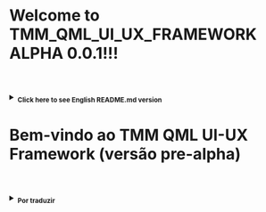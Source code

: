 # Welcome to **TMM_QML_UI_UX_FRAMEWORK ALPHA 0.0.1**!!! <br/><br/>

<details><summary><sub><b>Click here to see English README.md version</b></sub></summary>

Table of Contents (ToC)
=======================

* [Introduction](#introduction)
* [Main Motivation Behind Implementation](#main-motivation-behind-implementation)
* [Contents](#contents)
* [Additional Includes and Licensing](#additional-includes-and-licensing)
* [Notes](#notes)

---

## Introduction 

<sub>**TMM_QML_UI_UX_FRAMEWORK ALPHA 0.0.1** aims at **rapid UI prototyping**; its targetted for ***musicians, artists, and people working with opensource tools*** for ***sound, graphics, etc.*** ; aswell, people doing general-purpose UI/UX related work ; </sub>

<sub>It is ***free, open source software, and platfform independent software*** *licensed under* **AGPL**. The current vesion is **pre-alpha 0.0.1**. It will more and more about combining **several languages** *and* **environments**. We just ask you to send us all the modifications you make to the repository, so that we can check them, and eventually include them here . </sub>

<sub>The framework is written by **Tiago Morais Morgado**, independent music professional (laptoper and violist active in electroacoustic free improvisation, contemporary music, and new media arts), and curator of **Nachtstück Records** label.</sub>

---

## Main Motivation behind implementation 

<sub>**The main motivation for writting this framework lies within:**</sub>

- <sub>*Providing an easy to use solution for* **prototyping user interfaces in QML**, *pretty fastly and efficiently*</sub>

<sub>**This can be applied to:**</sub>

- <sub>**A)** **prototyping UIs** *for* **enhancing digital media arts related apps** *(similarly to,* **Lemur** *or other related apps, though it's opensource and you can integrate it into your builds* .</sub>
- <sub>**B)** *contributing to the development of a* **composer toolbox** *sort of application, for composing* **interactive music**</sub>
- <sub>**C)** *enhancing the UI of environments such as* **SuperCollider**, **Csound**, and **PureData**, *not only by* **routing MIDI** *and* **Opensoundcontrol data inbetween apps**, *but also having a library that can* **extend the features of these platfforms**.</sub>

---

## Contents 

<sub>**This project currently includes items such as:**</sub>

- <sub>A) **SVG** *and* **PNG** *based icons featuring different kinds of images* ;</sub>
- <sub>B) **Faders** *and* **Multisliders**, *which you can costumize and use with different colors and layouts* ; </sub>
- <sub>C) **Toggles**, *with different layouts, which you can use to send boolean data* ; </sub>
- <sub>D) **Combos**, *which combine some of the previous elements and others*</sub> 
- <sub>E) **Stochastic allocators**, *which  load combinations of different kinds of some of the previously listed devices randomly*</sub> 
- <sub>F) *Another knd of* **UI/UX elements**, *such as Bootstrap elements, Material Design related stuff, among other things*;</sub>

---

## Additional includes and licensing 

<sub>Current version also includes **QmlBootstrap Framework**, and I would like to honestly thank its authors. Furthermore, it includes **RtMidi Library**. This was all made with love, and **licensed** under **AGPL**. We just ask you to send us all the modifications you make to the repository, so that we can check them, and eventually include them here .</sub>

**Cheers**
**Tiago Morais Morgado** 

---

<img src="https://avatars0.githubusercontent.com/u/7303598?v=3&s=460" height="100" width="100"><a href="https://www.qt.io"> <img src="https://lh3.googleusercontent.com/-m0H-wPtVGFU/AAAAAAAAAAI/AAAAAAAAAAA/-RgbUQZx4Ck/s128-c-k/photo.jpg" height="100" width="100"><a href="https://www.qt.io">
</a> <img src="http://www.zoomdigital.com.br/img/2011/02/qtcreator.png" height="100" width="100"><a href="https://www.qt.io"></a> </img><img src="http://zfoneproject.com/images/logos/agplv3-584x235.png" height="100" width="100"><img><br/><br/><br/><br/>

---

## Notes 

<sub>work in progress version. updated at 26-10-2016 . 
A special thanks to **Nuno Santos**, for being my **QML Guru** during my time at **Imaginando**</sub>

</details>

# Bem-vindo ao TMM QML UI-UX Framework (versão pre-alpha) <br/><br/>

<details><summary><sub><b>Por traduzir</b></sub></summary>

Table of Contents (ToC)
=======================

* [Introduction](#introduction)
* [Main Motivation Behind Implementation](#main-motivation-behind-implementation)
* [Contents](#contents)
* [Additional Includes and Licensing](#additional-includes-and-licensing)
* [Notes](#notes)

---

## Introduction 

<sub>**TMM_QML_UI_UX_FRAMEWORK ALPHA 0.0.1** aims at **rapid UI prototyping**; its targetted for ***musicians, artists, and people working with opensource tools*** for ***sound, graphics, etc.*** ; aswell, people doing general-purpose UI/UX related work ; </sub>

<sub>It is ***free, open source software, and platfform independent software*** *licensed under* **AGPL**. The current vesion is **pre-alpha 0.0.1**. It will more and more about combining **several languages** *and* **environments**. We just ask you to send us all the modifications you make to the repository, so that we can check them, and eventually include them here . </sub>

<sub>The framework is written by **Tiago Morais Morgado**, independent music professional (laptoper and violist active in electroacoustic free improvisation, contemporary music, and new media arts), and curator of **Nachtstück Records** label.</sub>

---

## Main Motivation behind implementation 

<sub>**The main motivation for writting this framework lies within:**</sub>

- <sub>*Providing an easy to use solution for* **prototyping user interfaces in QML**, *pretty fastly and efficiently*</sub>

<sub>**This can be applied to:**</sub>

- <sub>**A)** **prototyping UIs** *for* **enhancing digital media arts related apps** *(similarly to,* **Lemur** *or other related apps, though it's opensource and you can integrate it into your builds* .</sub>
- <sub>**B)** *contributing to the development of a* **composer toolbox** *sort of application, for composing* **interactive music**</sub>
- <sub>**C)** *enhancing the UI of environments such as* **SuperCollider**, **Csound**, and **PureData**, *not only by* **routing MIDI** *and* **Opensoundcontrol data inbetween apps**, *but also having a library that can* **extend the features of these platfforms**.</sub>

---

## Contents 

<sub>**This project currently includes items such as:**</sub>

- <sub>A) **SVG** *and* **PNG** *based icons featuring different kinds of images* ;</sub>
- <sub>B) **Faders** *and* **Multisliders**, *which you can costumize and use with different colors and layouts* ; </sub>
- <sub>C) **Toggles**, *with different layouts, which you can use to send boolean data* ; </sub>
- <sub>D) **Combos**, *which combine some of the previous elements and others*</sub> 
- <sub>E) **Stochastic allocators**, *which  load combinations of different kinds of some of the previously listed devices randomly*</sub> 
- <sub>F) *Another knd of* **UI/UX elements**, *such as Bootstrap elements, Material Design related stuff, among other things*;</sub>

---

## Additional includes and licensing 

<sub>Current version also includes **QmlBootstrap Framework**, and I would like to honestly thank its authors. Furthermore, it includes **RtMidi Library**. This was all made with love, and **licensed** under **AGPL**. We just ask you to send us all the modifications you make to the repository, so that we can check them, and eventually include them here .</sub>

**Cheers**
**Tiago Morais Morgado** 

---

<img src="https://avatars0.githubusercontent.com/u/7303598?v=3&s=460" height="100" width="100"><a href="https://www.qt.io"> <img src="https://lh3.googleusercontent.com/-m0H-wPtVGFU/AAAAAAAAAAI/AAAAAAAAAAA/-RgbUQZx4Ck/s128-c-k/photo.jpg" height="100" width="100"><a href="https://www.qt.io">
</a> <img src="http://www.zoomdigital.com.br/img/2011/02/qtcreator.png" height="100" width="100"><a href="https://www.qt.io"></a> </img><img src="http://zfoneproject.com/images/logos/agplv3-584x235.png" height="100" width="100"><img><br/><br/><br/><br/>

---

## Notes 

<sub>work in progress version. updated at 26-10-2016 . 
A special thanks to **Nuno Santos**, for being my **QML Guru** during my time at **Imaginando**</sub>

</details>
